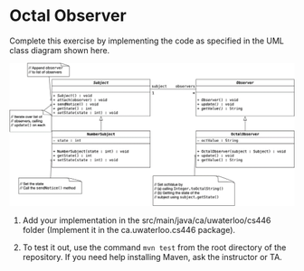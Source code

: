 # Octal Observer

Complete this exercise by implementing the code as specified in the UML class diagram shown here.

![Class diagram](./figures/class-diag.png)

1. Add your implementation in the src/main/java/ca/uwaterloo/cs446 folder (Implement it in the ca.uwaterloo.cs446 package).

2. To test it out, use the command `mvn test` from the root directory of the repository. If you need help installing Maven, ask the instructor or TA.

